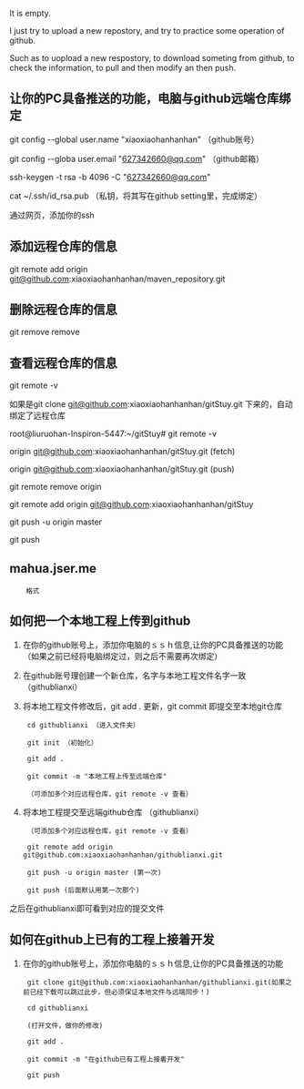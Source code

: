 It is empty.

I just try to upload a new repostory, and try to practice some operation of github.

Such as to uopload a new respostory, to download someting from github, to check the information, to pull and then modify an then push.  

## 让你的PC具备推送的功能，电脑与github远端仓库绑定

git config --global user.name "xiaoxiaohanhanhan" （github账号）

git config --globa user.email "627342660@qq.com" （github邮箱）
 
ssh-keygen -t rsa -b 4096 -C "627342660@qq.com"   

cat ~/.ssh/id_rsa.pub  （私钥，将其写在github setting里，完成绑定）

通过网页，添加你的ssh

## 添加远程仓库的信息
git remote add origin git@github.com:xiaoxiaohanhanhan/maven_repository.git

## 删除远程仓库的信息
git remove remove

## 查看远程仓库的信息
git remote -v

如果是git clone git@github.com:xiaoxiaohanhanhan/gitStuy.git 下来的，自动绑定了远程仓库

root@liuruohan-Inspiron-5447:~/gitStuy# git remote -v

origin  git@github.com:xiaoxiaohanhanhan/gitStuy.git (fetch)

origin  git@github.com:xiaoxiaohanhanhan/gitStuy.git (push)


git remote remove origin

git remote add origin git@github.com:xiaoxiaohanhanhan/gitStuy

git push -u origin master

git push

## mahua.jser.me

		格式

## 如何把一个本地工程上传到github

1. 在你的github账号上，添加你电脑的ｓｓｈ信息,让你的PC具备推送的功能 （如果之前已经将电脑绑定过，则之后不需要再次绑定）

2. 在github账号理创建一个新仓库，名字与本地工程文件名字一致 （githublianxi）

3. 将本地工程文件修改后，git add . 更新，git commit 即提交至本地git仓库

		cd githublianxi （进入文件夹）

		git init （初始化）

		git add .

		git commit -m "本地工程上传至远端仓库"

		（可添加多个对应远程仓库，git remote -v 查看）

4. 将本地工程提交至远端github仓库 （githublianxi）

		（可添加多个对应远程仓库，git remote -v 查看）

		git remote add origin git@github.com:xiaoxiaohanhanhan/githublianxi.git

		git push -u origin master (第一次)

		git push (后面默认用第一次那个)

之后在githublianxi即可看到对应的提交文件

## 如何在github上已有的工程上接着开发
1. 在你的github账号上，添加你电脑的ｓｓｈ信息,让你的PC具备推送的功能

		git clone git@github.com:xiaoxiaohanhanhan/githublianxi.git(如果之前已经下载可以跳过此步，但必须保证本地文件与远端同步！)
		
		cd githublianxi 

		(打开文件，做你的修改)

		git add .

		git commit -m "在github已有工程上接着开发"

		git push				





